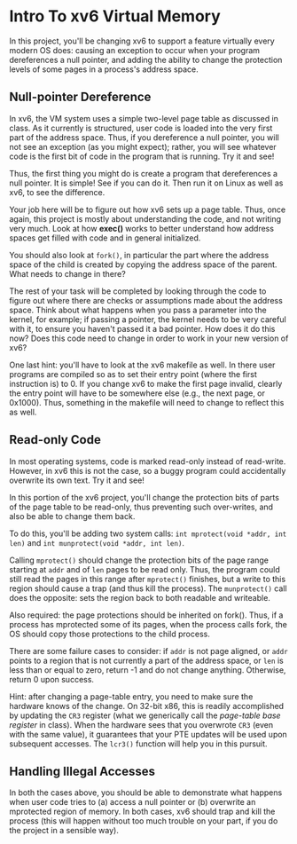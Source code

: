 
# Intro To xv6 Virtual Memory

In this project, you'll be changing xv6 to support a feature virtually
every modern OS does: causing an exception to occur when your program
dereferences a null pointer, and adding the ability to change the protection
levels of some pages in a process's address space.

## Null-pointer Dereference

In xv6, the VM system uses a simple two-level page table as discussed in
class. As it currently is structured, user code is loaded into the very first
part of the address space. Thus, if you dereference a null pointer, you will
not see an exception (as you might expect); rather, you will see whatever code
is the first bit of code in the program that is running. Try it and see!

Thus, the first thing you might do is create a program that dereferences a
null pointer. It is simple! See if you can do it. Then run it on Linux as well
as xv6, to see the difference.

Your job here will be to figure out how xv6 sets up a page table. Thus, once
again, this project is mostly about understanding the code, and not writing
very much. Look at how **exec()** works to better understand how address
spaces get filled with code and in general initialized.

You should also look at `fork()`, in particular the part where the
address space of the child is created by copying the address space of the
parent. What needs to change in there?

The rest of your task will be completed by looking through the code to figure
out where there are checks or assumptions made about the address space. Think
about what happens when you pass a parameter into the kernel, for example; if
passing a pointer, the kernel needs to be very careful with it, to ensure you
haven't passed it a bad pointer. How does it do this now? Does this code need
to change in order to work in your new version of xv6?

One last hint: you'll have to look at the xv6 makefile as well. In there
user programs are compiled so as to set their entry point (where the first
instruction is) to 0. If you change xv6 to make the first page invalid,
clearly the entry point will have to be somewhere else (e.g., the next page,
or 0x1000). Thus, something in the makefile will need to change to reflect
this as well.

## Read-only Code

In most operating systems, code is marked read-only instead of
read-write. However, in xv6 this is not the case, so a buggy program could
accidentally overwrite its own text. Try it and see!

In this portion of the xv6 project, you'll change the protection bits of parts
of the page table to be read-only, thus preventing such over-writes, and also
be able to change them back.

To do this, you'll be adding two system calls: `int mprotect(void *addr, int len)` 
and `int munprotect(void *addr, int len)`.

Calling `mprotect()` should change the protection bits of the page range
starting at `addr` and of `len` pages to be read only. Thus, the program could
still read the pages in this range after `mprotect()` finishes, but a write to
this region should cause a trap (and thus kill the process). The `munprotect()`
call does the opposite: sets the region back to both readable and writeable.

Also required: the page protections should be inherited on fork(). Thus, if
a process has mprotected some of its pages, when the process calls fork, the
OS should copy those protections to the child process.

There are some failure cases to consider: if `addr` is not page aligned,
or `addr` points to a region that is not currently a part of the address
space, or `len` is less than or equal to zero, return -1 and do not change
anything. Otherwise, return 0 upon success.

Hint: after changing a page-table entry, you need to make sure the hardware
knows of the change. On 32-bit x86, this is readily accomplished by updating
the `CR3` register (what we generically call the *page-table base register* in
class). When the hardware sees that you overwrote `CR3` (even with the same
value), it guarantees that your PTE updates will be used upon subsequent
accesses. The `lcr3()` function will help you in this pursuit.

## Handling Illegal Accesses

In both the cases above, you should be able to demonstrate what happens when
user code tries to (a) access a null pointer or (b) overwrite an mprotected
region of memory. In both cases, xv6 should trap and kill the process (this
will happen without too much trouble on your part, if you do the project in a
sensible way).




